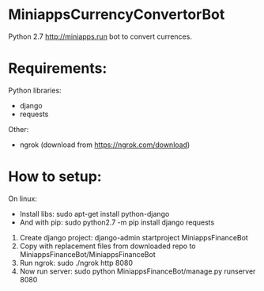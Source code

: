 # MiniappsCurrencyConvertorBot
Python 2.7 http://miniapps.run bot to convert currences.

# Requirements:
Python libraries:

- django
- requests

Other:

- ngrok (download from https://ngrok.com/download)

# How to setup:
On linux:

- Install libs: sudo apt-get install python-django
- And with pip: sudo python2.7 -m pip install django requests

1. Create django project: django-admin startproject MiniappsFinanceBot
2. Copy with replacement files from downloaded repo to MiniappsFinanceBot/MiniappsFinanceBot
3. Run ngrok: sudo ./ngrok http 8080
3. Now run server: sudo python MiniappsFinanceBot/manage.py runserver 8080
